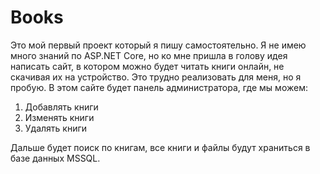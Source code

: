 # Books
Это мой первый проект который я пишу самостоятельно. 
Я не имею много знаний по ASP.NET Core, но ко мне пришла в голову идея написать сайт, 
в котором можно будет читать книги онлайн, не скачивая их на устройство.
Это трудно реализовать для меня, но я пробую. В этом сайте будет панель администратора, где мы можем:
1) Добавлять книги
2) Изменять книги
3) Удалять книги

Дальше будет поиск по книгам, все книги и файлы будут храниться в базе данных MSSQL.
